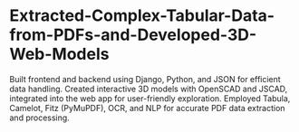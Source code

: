 # Extracted-Complex-Tabular-Data-from-PDFs-and-Developed-3D-Web-Models
Built frontend and backend using Django, Python, and JSON for efficient data handling. Created interactive 3D models with OpenSCAD and JSCAD, integrated into the web app for user-friendly exploration. Employed Tabula, Camelot, Fitz (PyMuPDF), OCR, and NLP for accurate PDF data extraction and processing.
